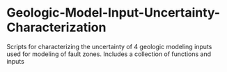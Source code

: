 # Geologic-Model-Input-Uncertainty-Characterization
Scripts for characterizing the uncertainty of 4 geologic modeling inputs used for modeling of fault zones. Includes a collection of functions and inputs 
